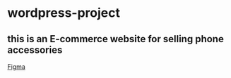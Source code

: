 # wordpress-project

## this is an E-commerce website for selling phone accessories

[Figma](https://www.figma.com/file/ekDA56I2sBdA9YOoMsgT0S/Untitled?node-id=0%3A1)
